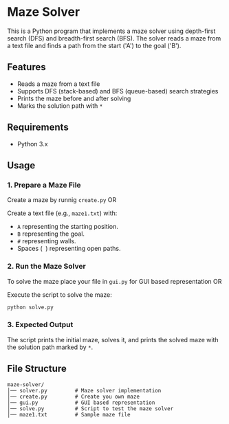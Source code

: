 # Maze Solver

This is a Python program that implements a maze solver using depth-first search (DFS) and breadth-first search (BFS). The solver reads a maze from a text file and finds a path from the start ('A') to the goal ('B').

## Features
- Reads a maze from a text file
- Supports DFS (stack-based) and BFS (queue-based) search strategies
- Prints the maze before and after solving
- Marks the solution path with `*`

## Requirements
- Python 3.x

## Usage

### 1. Prepare a Maze File
Create a maze by runnig `create.py` OR

Create a text file (e.g., `maze1.txt`) with:

- `A` representing the starting position.
- `B` representing the goal.
- `#` representing walls.
- Spaces (` `) representing open paths.

### 2. Run the Maze Solver
To solve the maze place your file in `gui.py` for GUI based representation OR

Execute the script to solve the maze:
```sh
python solve.py
```

### 3. Expected Output
The script prints the initial maze, solves it, and prints the solved maze with the solution path marked by `*`.

## File Structure
```
maze-solver/
│── solver.py         # Maze solver implementation
│── create.py         # Create you own maze
│── gui.py            # GUI based representation
│── solve.py          # Script to test the maze solver
│── maze1.txt         # Sample maze file
```